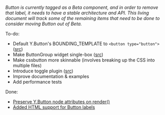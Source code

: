 *Button is currently tagged as a Beta component, and in order to remove that label, it needs to have a stable architecture and API.  This living document will track some of the remaining items that need to be done to consider moving Button out of Beta.*

To-do:
* Default Y.Button's BOUNDING_TEMPLATE to `<button type="button">` ([src](https://github.com/yui/yui3/pull/968#issuecomment-22223123))
* Make ButtonGroup widget single-box ([src](https://github.com/yui/yui3/pull/1125#issuecomment-24051371))
* Make cssbutton more skinnable (involves breaking up the CSS into multiple files)
* Introduce toggle plugin ([src](https://github.com/yui/yui3/blob/master/src/button/js/button.js#L183))
* Improve documentation & examples
* Add performance tests

Done: 
* [Preserve Y.Button node attributes on render()](https://github.com/yui/yui3/pull/1125#issuecomment-24051371)
* [Added HTML support for Button labels](https://github.com/yui/yui3/pull/1163)